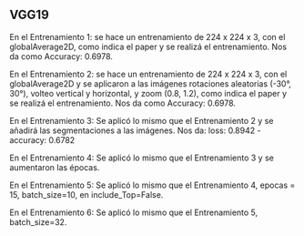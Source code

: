 <h2>VGG19</h2>

En el Entrenamiento 1: se hace un entrenamiento de 224 x 224 x 3, con el globalAverage2D, como indica el paper y se realizá el entrenamiento. Nos da como Accuracy: 0.6978.


En el Entrenamiento 2: se hace un entrenamiento de 224 x 224 x 3, con el globalAverage2D y se aplicaron a las imágenes rotaciones aleatorias
(-30°, 30°), volteo vertical y horizontal, y zoom (0.8, 1.2), como indica el paper y se realizá el entrenamiento. Nos da como Accuracy: 0.6978.

En el Entrenamiento 3: Se aplicó lo mismo que el Entrenamiento 2 y se añadirá las segmentaciones a las imágenes. Nos da: loss: 0.8942 - accuracy: 0.6782

En el Entrenamiento 4: Se aplicó lo mismo que el Entrenamiento 3 y se aumentaron las épocas. 

En el Entrenamiento 5: Se aplicó lo mismo que el Entrenamiento 4, epocas = 15, batch_size=10, en include_Top=False.

En el Entrenamiento 6: Se aplicó lo mismo que el Entrenamiento 5, batch_size=32.
